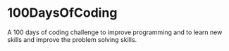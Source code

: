 # 100DaysOfCoding
A 100 days of coding challenge to improve programming and to learn new skills and improve the problem solving skills.
